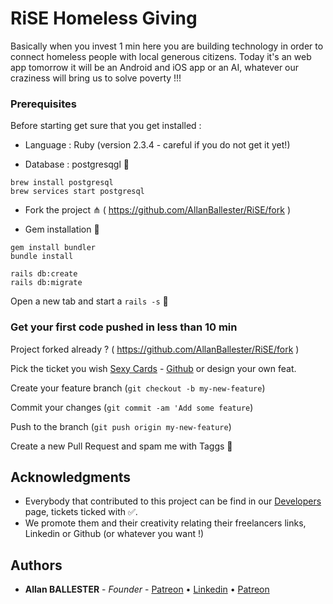# RiSE Homeless Giving

Basically when you invest 1 min here you are building technology in order to connect homeless people with local generous citizens. Today it's an web app tomorrow it will be an Android and iOS app or an AI, whatever our craziness will bring us to solve poverty !!!


### Prerequisites

Before starting get sure that you get installed :

* Language : Ruby  (version 2.3.4 - careful if you do not get it yet!)

* Database : postgresqgl 🐘
```
brew install postgresql
brew services start postgresql
```

* Fork the project ⋔ ( https://github.com/AllanBallester/RiSE/fork )

* Gem installation 💎

```
gem install bundler
bundle install
```

```
rails db:create
rails db:migrate
```

Open a new tab and start a `rails -s` 🤟

### Get your first code pushed in less than 10 min

Project forked already ? ( https://github.com/AllanBallester/RiSE/fork )

Pick the ticket you wish [Sexy Cards](https://www.risekindness.com/pages/developers) - [Github](https://github.com/AllanBallester/RiSE/issues) or design your own feat.

Create your feature branch (`git checkout -b my-new-feature`)

Commit your changes (`git commit -am 'Add some feature`)

Push to the branch (`git push origin my-new-feature`)

Create a new Pull Request and spam me with Taggs 👋

## Acknowledgments

* Everybody that contributed to this project can be find in our [Developers](https://www.risekindness.com/pages/developers) page, tickets ticked with ✅.
* We promote them and their creativity relating their freelancers links, Linkedin or Github (or whatever you want !)

## Authors

* **Allan BALLESTER** - *Founder* - [Patreon](https://www.patreon.com/allanballester) • [Linkedin](https://www.linkedin.com/in/allan-ballester/) • [Patreon](https://www.strava.com/athletes/32814343)

